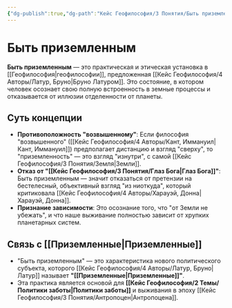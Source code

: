 ```yaml
---
{"dg-publish":true,"dg-path":"Кейс Геофилософия/3 Понятия/Быть приземленным","permalink":"/kejs-geofilosofiya/3-ponyatiya/byt-prizemlennym/","dgShowLocalGraph":true}
---
```


# Быть приземленным

**Быть приземленным** — это практическая и этическая установка в [[Геофилософия\|геофилософии]], предложенная [[Кейс Геофилософия/4 Авторы/Латур, Бруно\|Бруно Латуром]]. Это состояние, в котором человек осознает свою полную встроенность в земные процессы и отказывается от иллюзии отделенности от планеты.

## Суть концепции
- **Противоположность "возвышенному"**: Если философия "возвышенного" ([[Кейс Геофилософия/4 Авторы/Кант, Иммануил\|Кант, Иммануил]]) предполагает дистанцию и взгляд "сверху", то "приземленность" — это взгляд "изнутри", с самой [[Кейс Геофилософия/3 Понятия/Земля\|Земли]].
- **Отказ от "[[Кейс Геофилософия/3 Понятия/Глаз Бога\|Глаз Бога]]"**: Быть приземленным — значит отказаться от претензии на бестелесный, объективный взгляд "из ниоткуда", который критиковала [[Кейс Геофилософия/4 Авторы/Харауэй, Донна\|Харауэй, Донна]].
- **Признание зависимости**: Это осознание того, что "от Земли не убежать", и что наше выживание полностью зависит от хрупких планетарных систем.

## Связь с [[Приземленные\|Приземленные]]
- "Быть приземленным" — это характеристика нового политического субъекта, которого [[Кейс Геофилософия/4 Авторы/Латур, Бруно\|Латур]] называет **"[[Приземленные\|Приземленные]]"**.
- Эта практика является основой для **[[Кейс Геофилософия/2 Темы/Политики заботы\|Политики заботы]]** и выживания в эпоху [[Кейс Геофилософия/3 Понятия/Антропоцен\|Антропоцена]].